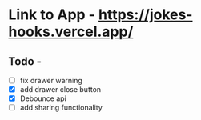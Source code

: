 # Link to App - https://jokes-hooks.vercel.app/

## Todo -

- [ ] fix drawer warning
- [x] add drawer close button
- [x] Debounce api
- [ ] add sharing functionality
